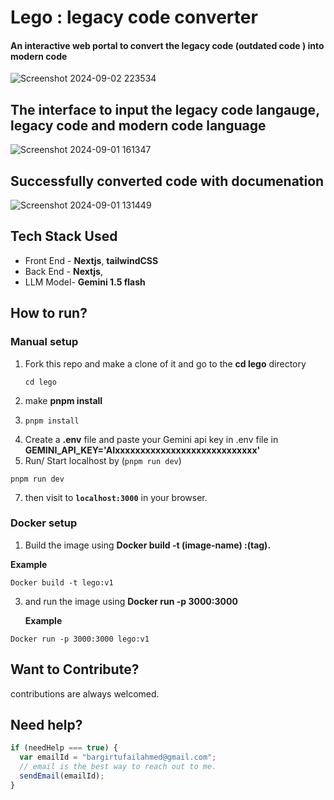 # Lego : legacy code converter

#### An interactive web portal to convert the legacy code (outdated code ) into modern code
![Screenshot 2024-09-02 223534](https://github.com/user-attachments/assets/61f4e488-f134-40a8-b0cf-80e2b170a00a)


## The interface to input the legacy code langauge, legacy code and modern code language

![Screenshot 2024-09-01 161347](https://github.com/user-attachments/assets/14dbcc5f-92c4-40a4-9022-f24285bb8002)


## Successfully converted code with documenation

![Screenshot 2024-09-01 131449](https://github.com/user-attachments/assets/0fd651f3-e0b4-46c3-9f83-87f0b6fbd2c5)


## Tech Stack Used

- Front End - **Nextjs**, **tailwindCSS**
- Back End - **Nextjs**,
- LLM Model- **Gemini 1.5 flash**

## How to run?
### Manual setup
1. Fork this repo and make a clone of it and go to the **cd lego** directory
   ```
   cd lego
   ```
3. make **pnpm install**
4. ```
   pnpm install
   ```
5. Create a **.env** file and paste your Gemini api key in .env file in **GEMINI_API_KEY='AIxxxxxxxxxxxxxxxxxxxxxxxxxxxx'**
6. Run/ Start localhost by (`pnpm run dev`)
```
pnpm run dev
```
7. then visit to **`localhost:3000`** in your browser.

### Docker setup
1) Build the image using  **Docker build -t (image-name) :(tag).**
   
**Example** 
```
Docker build -t lego:v1
```
3) and run the image using **Docker run -p 3000:3000 <image-name>**

   **Example** 
```
Docker run -p 3000:3000 lego:v1
```
## Want to Contribute?

contributions are always welcomed.

## Need help?

```javascript
if (needHelp === true) {
  var emailId = "bargirtufailahmed@gmail.com";
  // email is the best way to reach out to me.
  sendEmail(emailId);
}
```
